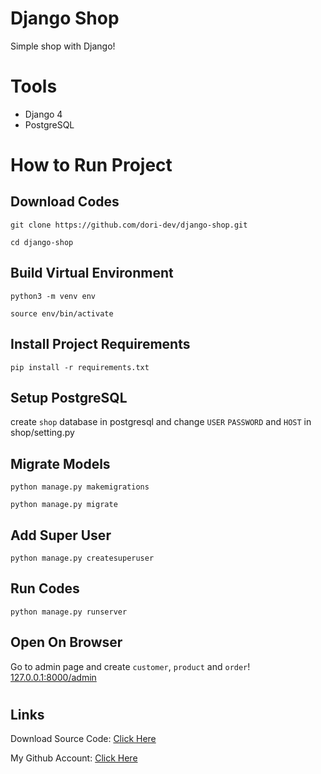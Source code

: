 # Django Shop

Simple shop with Django!


# Tools
- Django 4
- PostgreSQL


#
# How to Run Project

## Download Codes
```
git clone https://github.com/dori-dev/django-shop.git
```
```
cd django-shop
```

## Build Virtual Environment
```
python3 -m venv env
```
```
source env/bin/activate
```

## Install Project Requirements
```
pip install -r requirements.txt
```

## Setup PostgreSQL
create `shop` database in postgresql and change `USER` `PASSWORD` and `HOST` in shop/setting.py


## Migrate Models
```
python manage.py makemigrations
```
```
python manage.py migrate
```

## Add Super User
```
python manage.py createsuperuser
```

## Run Codes
```
python manage.py runserver
```

## Open On Browser
Go to admin page and create `customer`, `product` and `order`!
[127.0.0.1:8000/admin](http://127.0.0.1:8000/admin)

#
## Links


Download Source Code: [Click Here](https://github.com/dori-dev/django-shop/archive/refs/heads/master.zip)

My Github Account: [Click Here](https://github.com/dori-dev/)


